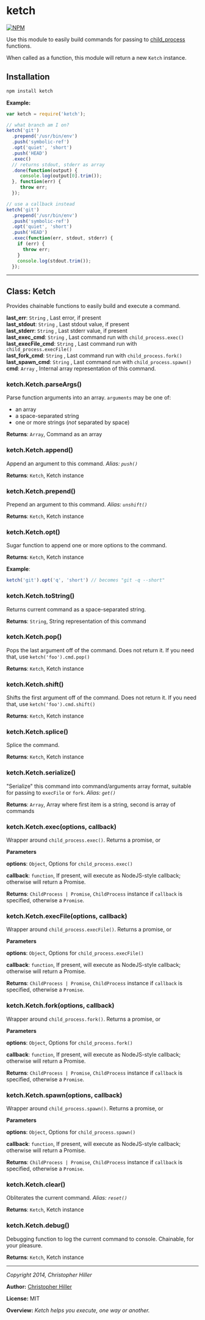 # ketch

[![NPM](https://nodei.co/npm/ketch.png?compact=true)](https://nodei.co/npm/ketch/)

Use this module to easily build commands for passing to [child_process](http://nodejs.org/api/child_process.html) functions.

When called as a function, this module will return a new `Ketch` instance.

## Installation

```sh
npm install ketch
```



**Example:**
```js
var ketch = require('ketch');

// what branch am I on?
ketch('git')
  .prepend('/usr/bin/env')
  .push('symbolic-ref')
  .opt('quiet', 'short')
  .push('HEAD')
  .exec()
  // returns stdout, stderr as array
  .done(function(output) {
     console.log(output[0].trim());
  }, function(err) {
     throw err;
  });

// use a callback instead
ketch('git')
  .prepend('/usr/bin/env')
  .push('symbolic-ref')
  .opt('quiet', 'short')
  .push('HEAD')
  .exec(function(err, stdout, stderr) {
    if (err) {
      throw err;
    }
    console.log(stdout.trim());
  });
```

* * *

## Class: Ketch
Provides chainable functions to easily build and execute a command.

**last_err**: `String` , Last error, if present  
**last_stdout**: `String` , Last stdout value, if present  
**last_stderr**: `String` , Last stderr value, if present  
**last_exec_cmd**: `String` , Last command run with `child_process.exec()`  
**last_execFile_cmd**: `String` , Last command run with `child_process.execFile()`  
**last_fork_cmd**: `String` , Last command run with `child_process.fork()`  
**last_spawn_cmd**: `String` , Last command run with `child_process.spawn()`  
**cmd**: `Array` , Internal array representation of this command.  
### ketch.Ketch.parseArgs() 

Parse function arguments into an array.  `arguments` may be one of:

- an array
- a space-separated string
- one or more strings (*not* separated by space)

**Returns**: `Array`, Command as an array

### ketch.Ketch.append() 

Append an argument to this command.  *Alias: `push()`*

**Returns**: `Ketch`, Ketch instance

### ketch.Ketch.prepend() 

Prepend an argument to this command.  *Alias: `unshift()`*

**Returns**: `Ketch`, Ketch instance

### ketch.Ketch.opt() 

Sugar function to append one or more options to the command.

**Returns**: `Ketch`, Ketch instance

**Example**:
```js
ketch('git').opt('q', 'short') // becomes "git -q --short"
```

### ketch.Ketch.toString() 

Returns current command as a space-separated string.

**Returns**: `String`, String representation of this command

### ketch.Ketch.pop() 

Pops the last argument off of the command.  Does not return it.  If you need that, use `ketch('foo').cmd.pop()`

**Returns**: `Ketch`, Ketch instance

### ketch.Ketch.shift() 

Shifts the first argument off of the command.  Does not return it.  If you need that, use `ketch('foo').cmd.shift()`

**Returns**: `Ketch`, Ketch instance

### ketch.Ketch.splice() 

Splice the command.

**Returns**: `Ketch`, Ketch instance

### ketch.Ketch.serialize() 

"Serialize" this command into command/arguments array format, suitable for passing to `execFile` or `fork`.  *Alias: `get()`*

**Returns**: `Array`, Array where first item is a string, second is array of commands

### ketch.Ketch.exec(options, callback) 

Wrapper around `child_process.exec()`.  Returns a promise, or

**Parameters**

**options**: `Object`, Options for `child_process.exec()`

**callback**: `function`, If present, will execute as NodeJS-style callback; otherwise will return a Promise.

**Returns**: `ChildProcess | Promise`, `ChildProcess` instance if `callback` is specified, otherwise a `Promise`.

### ketch.Ketch.execFile(options, callback) 

Wrapper around `child_process.execFile()`.  Returns a promise, or

**Parameters**

**options**: `Object`, Options for `child_process.execFile()`

**callback**: `function`, If present, will execute as NodeJS-style callback; otherwise will return a Promise.

**Returns**: `ChildProcess | Promise`, `ChildProcess` instance if `callback` is specified, otherwise a `Promise`.

### ketch.Ketch.fork(options, callback) 

Wrapper around `child_process.fork()`.  Returns a promise, or

**Parameters**

**options**: `Object`, Options for `child_process.fork()`

**callback**: `function`, If present, will execute as NodeJS-style callback; otherwise will return a Promise.

**Returns**: `ChildProcess | Promise`, `ChildProcess` instance if `callback` is specified, otherwise a `Promise`.

### ketch.Ketch.spawn(options, callback) 

Wrapper around `child_process.spawn()`.  Returns a promise, or

**Parameters**

**options**: `Object`, Options for `child_process.spawn()`

**callback**: `function`, If present, will execute as NodeJS-style callback; otherwise will return a Promise.

**Returns**: `ChildProcess | Promise`, `ChildProcess` instance if `callback` is specified, otherwise a `Promise`.

### ketch.Ketch.clear() 

Obliterates the current command.  *Alias: `reset()`*

**Returns**: `Ketch`, Ketch instance

### ketch.Ketch.debug() 

Debugging function to log the current command to console.  Chainable, for your pleasure.

**Returns**: `Ketch`, Ketch instance



* * *

*Copyright 2014, Christopher Hiller*

**Author:** [Christopher Hiller](http:&#x2F;&#x2F;boneskull.github.io)

**License:** MIT 

**Overview:** *Ketch helps you execute, one way or another.*


